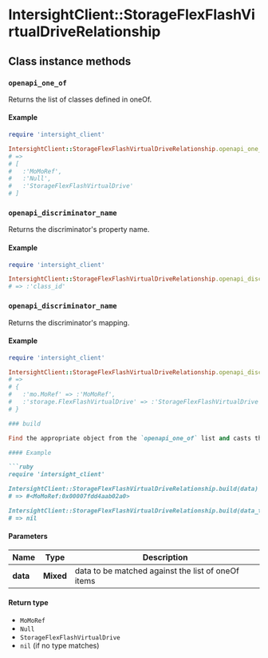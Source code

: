 # IntersightClient::StorageFlexFlashVirtualDriveRelationship

## Class instance methods

### `openapi_one_of`

Returns the list of classes defined in oneOf.

#### Example

```ruby
require 'intersight_client'

IntersightClient::StorageFlexFlashVirtualDriveRelationship.openapi_one_of
# =>
# [
#   :'MoMoRef',
#   :'Null',
#   :'StorageFlexFlashVirtualDrive'
# ]
```

### `openapi_discriminator_name`

Returns the discriminator's property name.

#### Example

```ruby
require 'intersight_client'

IntersightClient::StorageFlexFlashVirtualDriveRelationship.openapi_discriminator_name
# => :'class_id'
```

### `openapi_discriminator_name`

Returns the discriminator's mapping.

#### Example

```ruby
require 'intersight_client'

IntersightClient::StorageFlexFlashVirtualDriveRelationship.openapi_discriminator_mapping
# =>
# {
#   :'mo.MoRef' => :'MoMoRef',
#   :'storage.FlexFlashVirtualDrive' => :'StorageFlexFlashVirtualDrive'
# }

### build

Find the appropriate object from the `openapi_one_of` list and casts the data into it.

#### Example

```ruby
require 'intersight_client'

IntersightClient::StorageFlexFlashVirtualDriveRelationship.build(data)
# => #<MoMoRef:0x00007fdd4aab02a0>

IntersightClient::StorageFlexFlashVirtualDriveRelationship.build(data_that_doesnt_match)
# => nil
```

#### Parameters

| Name | Type | Description |
| ---- | ---- | ----------- |
| **data** | **Mixed** | data to be matched against the list of oneOf items |

#### Return type

- `MoMoRef`
- `Null`
- `StorageFlexFlashVirtualDrive`
- `nil` (if no type matches)

